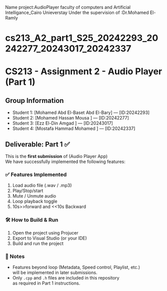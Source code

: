 
Name project:AudioPlayer
faculty of computers and Artificial Intelligance_Cairo Unieverstay 
Under the supervision of :Dr.Mohamed El-Ramly
# cs213_A2_part1_S25_20242293_20242277_20243017_20242337
# CS213 - Assignment 2 - Audio Player (Part 1)

## Group Information
- Student 1: [Mohamed Abd El-Baset Abd El-Bary] — [ID:20242293]
- Student 2: [Mohamed Hassan Mousa ] — [ID:20242277]
- Student 3: [Ezz El-Din Amgad ] — [ID:20243017]
- Student 4: [Mostafa Hammad Mohamed ] — [ID:20242337]

## Deliverable: Part 1 ✅
This is the **first submission** of (Audio Player App)  
We have successfully implemented the following features:

### ✅ Features Implemented
1. Load audio file (.wav / .mp3)
2. Play/Stop/start 
3. Mute / Unmute audio
4.  Loop playback toggle
12. 10s>>forward and <<10s Backward  

### 🛠️ How to Build & Run
1. Open the project using Projucer
2. Export to Visual Studio (or your IDE)
3. Build and run the project

### 📌 Notes
- Features beyond loop (Metadata, Speed control, Playlist, etc.)  
  will be implemented in later submissions.
- Only `.cpp` and `.h` files are included in this repository  
  as required in Part 1 instructions.
  
